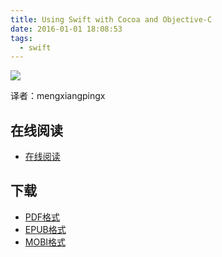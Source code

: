 ```yaml
---
title: Using Swift with Cocoa and Objective-C
date: 2016-01-01 18:08:53
tags:
  - swift
---
```


![](https://ek8whxe.cloudimg.io/s/width/226/https://www.gitbook.com/cover/book/mengxiangpingx/using-swift-with-cocoa-and-objective-c.jpg)

译者：mengxiangpingx

<!--more-->

## 在线阅读 ##

+ [在线阅读](https://www.gitbook.com/book/mengxiangpingx/using-swift-with-cocoa-and-objective-c/details)

## 下载 ##

+ [PDF格式](https://www.gitbook.com/download/pdf/book/mengxiangpingx/using-swift-with-cocoa-and-objective-c)
+ [EPUB格式](https://www.gitbook.com/download/epub/book/mengxiangpingx/using-swift-with-cocoa-and-objective-c)
+ [MOBI格式](https://www.gitbook.com/download/mobi/book/mengxiangpingx/using-swift-with-cocoa-and-objective-c)
